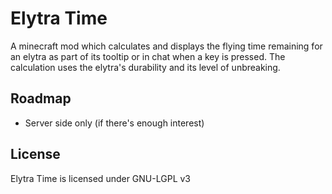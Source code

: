 # Elytra Time
A minecraft mod which calculates and displays the flying time remaining for an elytra as part of its tooltip or in chat when a key is pressed. The calculation uses the elytra's durability and its level of unbreaking.

## Roadmap
- Server side only (if there's enough interest)

## License
Elytra Time is licensed under GNU-LGPL v3
